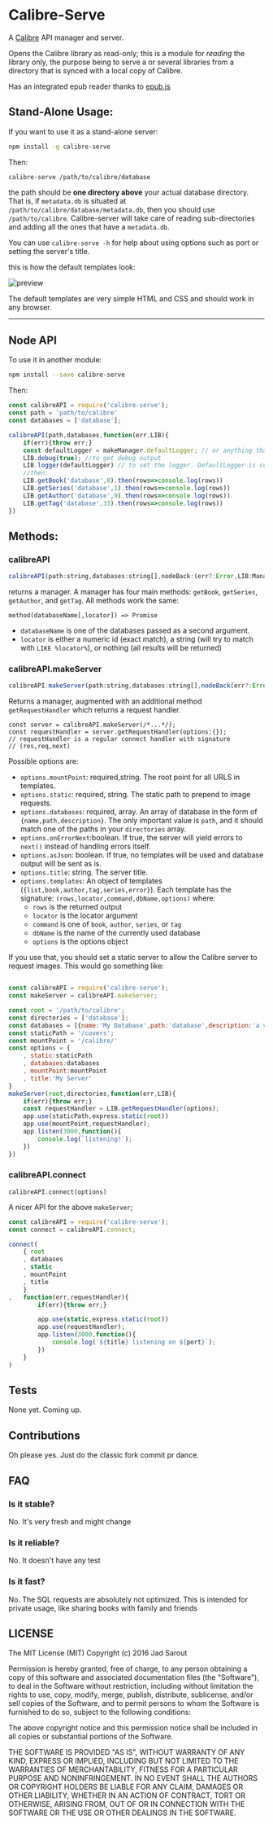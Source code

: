 # Calibre-Serve

A [Calibre](https://calibre-ebook.com/) API manager and server.

Opens the Calibre library as read-only; this is a module for *reading* the library only, the purpose being to serve a or several libraries from a directory that is synced with a local copy of Calibre.

Has an integrated epub reader thanks to [epub.js](https://github.com/futurepress/epub.js/)

## Stand-Alone Usage:

If you want to use it as a stand-alone server:

```sh
npm install -g calibre-serve
```

Then:
```
calibre-serve /path/to/calibre/database
```

the path should be **one directory above** your actual database directory. That is, if `metadata.db` is situated at `/path/to/calibre/database/metadata.db`, then you should use `/path/to/calibre`. Calibre-server will take care of reading sub-directories and adding all the ones that have a `metadata.db`.

You can use `calibre-serve -h` for help about using options such as port or setting the server's title.


this is how the default templates look:

![preview](preview.png?raw=true)

The default templates are very simple HTML and CSS and should work in any browser.

----

## Node API

To use it in another module:

```sh
npm install --save calibre-serve
```
Then:

```js
const calibreAPI = require('calibre-serve');
const path = 'path/to/calibre'
const databases = ['database'];

calibreAPI(path,databases,function(err,LIB){
	if(err){throw err;}
	const defaultLogger = makeManager.defaultLogger; // or anything that has `log` and `error`
	LIB.debug(true); //to get debug output
	LIB.logger(defaultLogger) // to set the logger. DefaultLogger is console.
	//then:
	LIB.getBook('database',8).then(rows=>console.log(rows))
	LIB.getSeries('database',1).then(rows=>console.log(rows))
	LIB.getAuthor('database',9).then(rows=>console.log(rows))
	LIB.getTag('database',33).then(rows=>console.log(rows))
})

```

## Methods:


### calibreAPI

```js
calibreAPI(path:string,databases:string[],nodeBack:(err?:Error,LIB:Manager))=>void
```

returns a manager. A manager has four main methods: `getBook`, `getSeries`, `getAuthor`, and `getTag`. All methods work the same:

`method(databaseName[,locator]) => Promise`

 - `databaseName` is one of the databases passed as a second argument.
 - `locator` is either a numeric id (exact match), a string (will try to match with `LIKE %locator%`), or nothing (all results will be returned)


### calibreAPI.makeServer

```js
calibreAPI.makeServer(path:string,databases:string[],nodeBack(err?:Error,LIB:manager))=>void
```

Returns a manager, augmented with an additional method `getRequestHandler` which returns a request handler.

```
const server = calibreAPI.makeServer(/*...*/);
const requestHandler = server.getRequestHandler(options:{});
// requestHandler is a regular connect handler with signature
// (res,req,next)
```

Possible options are:
 - `options.mountPoint`: required,string. The root point for all URLS in templates.
 - `options.static`: required, string. The static path to prepend to image requests.
 - `options.databases`: required, array. An array of database in the form of `{name,path,description}`. The only important value is `path`, and it should match one of the paths in your `directories` array.
 - `options.onErrorNext`:boolean. If true, the server will yield errors to `next()` instead of handling errors itself.
 - `options.asJson`: boolean. If true, no templates will be used and database output will be sent as is.
 - `options.title`: string. The server title.
 - `options.templates`: An object of templates (`{list,book,author,tag,series,error}`). Each template has the signature: `(rows,locator,command,dbName,options)` where:
 	- `rows` is the returned output
 	- `locator` is the locator argument
 	- `command` is one of `book`, `author`, `series`, or `tag`
 	- `dbName` is the name of the currently used database
 	- `options` is the options object

If you use that, you should set a static server to allow the Calibre server to request images. This would go something like:

```js

const calibreAPI = require('calibre-serve');
const makeServer = calibreAPI.makeServer;

const root = '/path/to/calibre';
const directories = ['database'];
const databases = [{name:'My Database',path:'database',description:'a very nice database'}]
const staticPath = '/covers';
const mountPoint = '/calibre/'
const options = {
	, static:staticPath
	, databases:databases
	, mountPoint:mountPoint
	, title:'My Server'
}
makeServer(root,directories,function(err,LIB){
	if(err){throw err;}
	const requestHandler = LIB.getRequestHandler(options);
	app.use(staticPath,express.static(root))
	app.use(mountPoint,requestHandler);
	app.listen(3000,function(){
		console.log(`listening!`);
	})
})
```

### calibreAPI.connect

```
calibreAPI.connect(options)
```

A nicer API for the above `makeServer`;

```js
const calibreAPI = require('calibre-serve');
const connect = calibreAPI.connect;

connect(
	{ root
	, databases
	, static
	, mountPoint
	, title
	}
,	function(err,requestHandler){
		if(err){throw err;}

		app.use(static,express.static(root))
		app.use(requestHandler);
		app.listen(3000,function(){
			console.log(`${title} listening on ${port}`);
		})
	}
)
```

## Tests

None yet. Coming up.

## Contributions

Oh please yes. Just do the classic fork commit pr dance.

## FAQ

### Is it stable?

No. It's very fresh and might change

### Is it reliable?

No. It doesn't have any test

### Is it fast?

No. The SQL requests are absolutely not optimized. This is intended for private usage, like sharing books with family and friends


## LICENSE

The MIT License (MIT)
Copyright (c) 2016 Jad Sarout

Permission is hereby granted, free of charge, to any person obtaining a copy of this software and associated documentation files (the "Software"), to deal in the Software without restriction, including without limitation the rights to use, copy, modify, merge, publish, distribute, sublicense, and/or sell copies of the Software, and to permit persons to whom the Software is furnished to do so, subject to the following conditions:

The above copyright notice and this permission notice shall be included in all copies or substantial portions of the Software.

THE SOFTWARE IS PROVIDED "AS IS", WITHOUT WARRANTY OF ANY KIND, EXPRESS OR IMPLIED, INCLUDING BUT NOT LIMITED TO THE WARRANTIES OF MERCHANTABILITY, FITNESS FOR A PARTICULAR PURPOSE AND NONINFRINGEMENT. IN NO EVENT SHALL THE AUTHORS OR COPYRIGHT HOLDERS BE LIABLE FOR ANY CLAIM, DAMAGES OR OTHER LIABILITY, WHETHER IN AN ACTION OF CONTRACT, TORT OR OTHERWISE, ARISING FROM, OUT OF OR IN CONNECTION WITH THE SOFTWARE OR THE USE OR OTHER DEALINGS IN THE SOFTWARE.